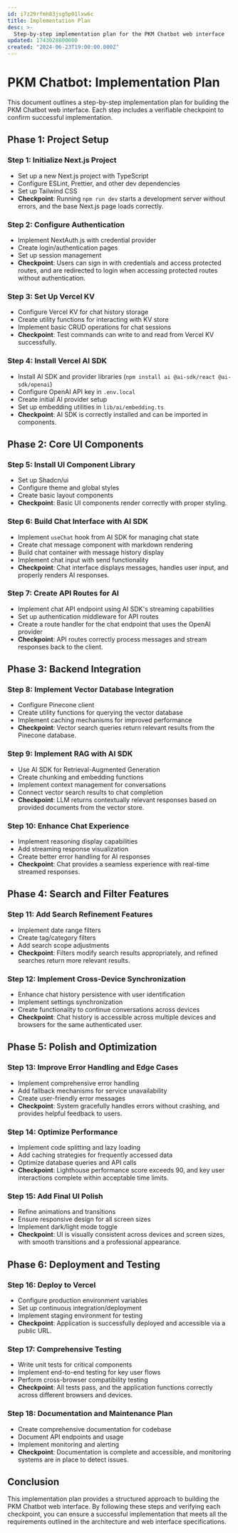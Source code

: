 ```yaml
---
id: i7z29rfmh83jsg5p01lxw6c
title: Implementation Plan
desc: >-
  Step-by-step implementation plan for the PKM Chatbot web interface
updated: 1743028800000
created: "2024-06-23T19:00:00.000Z"
---
```


# PKM Chatbot: Implementation Plan

This document outlines a step-by-step implementation plan for building the PKM Chatbot web interface. Each step includes a verifiable checkpoint to confirm successful implementation.

## Phase 1: Project Setup

### Step 1: Initialize Next.js Project

- Set up a new Next.js project with TypeScript
- Configure ESLint, Prettier, and other dev dependencies
- Set up Tailwind CSS
- **Checkpoint**: Running `npm run dev` starts a development server without errors, and the base Next.js page loads correctly.

### Step 2: Configure Authentication

- Implement NextAuth.js with credential provider
- Create login/authentication pages
- Set up session management
- **Checkpoint**: Users can sign in with credentials and access protected routes, and are redirected to login when accessing protected routes without authentication.

### Step 3: Set Up Vercel KV

- Configure Vercel KV for chat history storage
- Create utility functions for interacting with KV store
- Implement basic CRUD operations for chat sessions
- **Checkpoint**: Test commands can write to and read from Vercel KV successfully.

### Step 4: Install Vercel AI SDK

- Install AI SDK and provider libraries (`npm install ai @ai-sdk/react @ai-sdk/openai`)
- Configure OpenAI API key in `.env.local`
- Create initial AI provider setup
- Set up embedding utilities in `lib/ai/embedding.ts`
- **Checkpoint**: AI SDK is correctly installed and can be imported in components.

## Phase 2: Core UI Components

### Step 5: Install UI Component Library

- Set up Shadcn/ui
- Configure theme and global styles
- Create basic layout components
- **Checkpoint**: Basic UI components render correctly with proper styling.

### Step 6: Build Chat Interface with AI SDK

- Implement `useChat` hook from AI SDK for managing chat state
- Create chat message component with markdown rendering
- Build chat container with message history display
- Implement chat input with send functionality
- **Checkpoint**: Chat interface displays messages, handles user input, and properly renders AI responses.

### Step 7: Create API Routes for AI

- Implement chat API endpoint using AI SDK's streaming capabilities
- Set up authentication middleware for API routes
- Create a route handler for the chat endpoint that uses the OpenAI provider
- **Checkpoint**: API routes correctly process messages and stream responses back to the client.

## Phase 3: Backend Integration

### Step 8: Implement Vector Database Integration

- Configure Pinecone client
- Create utility functions for querying the vector database
- Implement caching mechanisms for improved performance
- **Checkpoint**: Vector search queries return relevant results from the Pinecone database.

### Step 9: Implement RAG with AI SDK

- Use AI SDK for Retrieval-Augmented Generation
- Create chunking and embedding functions
- Implement context management for conversations
- Connect vector search results to chat completion
- **Checkpoint**: LLM returns contextually relevant responses based on provided documents from the vector store.

### Step 10: Enhance Chat Experience

- Implement reasoning display capabilities
- Add streaming response visualization
- Create better error handling for AI responses
- **Checkpoint**: Chat provides a seamless experience with real-time streamed responses.

## Phase 4: Search and Filter Features

### Step 11: Add Search Refinement Features

- Implement date range filters
- Create tag/category filters
- Add search scope adjustments
- **Checkpoint**: Filters modify search results appropriately, and refined searches return more relevant results.

### Step 12: Implement Cross-Device Synchronization

- Enhance chat history persistence with user identification
- Implement settings synchronization
- Create functionality to continue conversations across devices
- **Checkpoint**: Chat history is accessible across multiple devices and browsers for the same authenticated user.

## Phase 5: Polish and Optimization

### Step 13: Improve Error Handling and Edge Cases

- Implement comprehensive error handling
- Add fallback mechanisms for service unavailability
- Create user-friendly error messages
- **Checkpoint**: System gracefully handles errors without crashing, and provides helpful feedback to users.

### Step 14: Optimize Performance

- Implement code splitting and lazy loading
- Add caching strategies for frequently accessed data
- Optimize database queries and API calls
- **Checkpoint**: Lighthouse performance score exceeds 90, and key user interactions complete within acceptable time limits.

### Step 15: Add Final UI Polish

- Refine animations and transitions
- Ensure responsive design for all screen sizes
- Implement dark/light mode toggle
- **Checkpoint**: UI is visually consistent across devices and screen sizes, with smooth transitions and a professional appearance.

## Phase 6: Deployment and Testing

### Step 16: Deploy to Vercel

- Configure production environment variables
- Set up continuous integration/deployment
- Implement staging environment for testing
- **Checkpoint**: Application is successfully deployed and accessible via a public URL.

### Step 17: Comprehensive Testing

- Write unit tests for critical components
- Implement end-to-end testing for key user flows
- Perform cross-browser compatibility testing
- **Checkpoint**: All tests pass, and the application functions correctly across different browsers and devices.

### Step 18: Documentation and Maintenance Plan

- Create comprehensive documentation for codebase
- Document API endpoints and usage
- Implement monitoring and alerting
- **Checkpoint**: Documentation is complete and accessible, and monitoring systems are in place to detect issues.

## Conclusion

This implementation plan provides a structured approach to building the PKM Chatbot web interface. By following these steps and verifying each checkpoint, you can ensure a successful implementation that meets all the requirements outlined in the architecture and web interface specifications.
